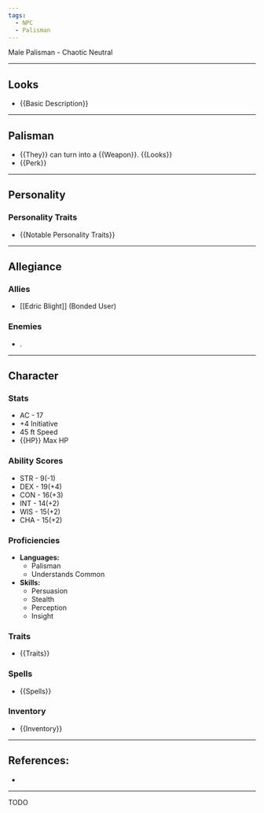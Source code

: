 ```yaml
---
tags:
  - NPC
  - Palisman
---
```

Male Palisman - Chaotic Neutral
****
## Looks
- {{Basic Description}}
****
## Palisman
- {{They}} can turn into a {{Weapon}}. {{Looks}}
- {{Perk}}
****
## Personality
### Personality Traits
- {{Notable Personality Traits}}
****
## Allegiance
### Allies
- [[Edric Blight]] (Bonded User)
### Enemies
- .
****
## Character
### Stats
- AC - 17
- +4 Initiative
- 45 ft Speed
- {{HP}} Max HP
### Ability Scores
- STR - 9(-1)
- DEX - 19(+4)
- CON - 16(+3)
- INT - 14(+2)
- WIS - 15(+2)
- CHA - 15(+2)
### Proficiencies
- **Languages:**
	- Palisman
	- Understands Common
- **Skills:**
	- Persuasion
	- Stealth
	- Perception
	- Insight
### Traits
- {{Traits}}
### Spells
- {{Spells}}
### Inventory
- {{Inventory}}
****
## References:
- 
****
TODO